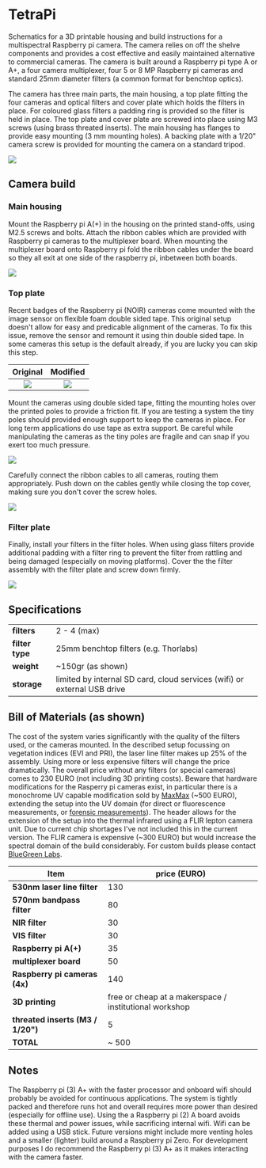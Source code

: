 # TetraPi

Schematics for a 3D printable housing and build instructions for a multispectral Raspberry pi camera. The camera relies on off the shelve components and provides a cost effective and easily maintained alternative to commercial cameras. The camera is built around a Raspberry pi type A or A+, a four camera multiplexer, four 5 or 8 MP Raspberry pi cameras and standard 25mm diameter filters (a common format for benchtop optics).

The camera has three main parts, the main housing, a top plate fitting the four cameras and optical filters and cover plate which holds the filters in place. For coloured glass filters a padding ring is provided so the filter is held in place. The top plate and cover plate are screwed into place using M3 screws (using brass threated inserts). The main housing has flanges to provide easy mounting (3 mm mounting holes). A backing plate with a 1/20" camera screw is provided for mounting the camera on a standard tripod.

![](img/camera_model.png)

## Camera build

### Main housing

Mount the Raspberry pi A(+) in the housing on the printed stand-offs, using M2.5 screws and bolts. Attach the ribbon cables which are provided with Raspberry pi cameras to the multiplexer board. When mounting the multiplexer board onto Raspberry pi fold the ribbon cables under the board so they all exit at one side of the raspberry pi, inbetween both boards.

![](img/internals.jpg)

### Top plate

Recent badges of the Raspberry pi (NOIR) cameras come mounted with the image sensor on flexible foam double sided tape. This original setup doesn't allow for easy and predicable alignment of the cameras. To fix this issue, remove the sensor and remount it using thin double sided tape. In some cameras this setup is the default already, if you are lucky you can skip this step.

|Original | Modified |
|:----:|:----:|
| ![](img/original_camera.jpg) | ![](img/modified_camera.jpg) |

Mount the cameras using double sided tape, fitting the mounting holes over the printed poles to provide a friction fit. If you are testing a system the tiny poles should provided enough support to keep the cameras in place. For long term applications do use tape as extra support. Be careful while manipulating the cameras as the tiny poles are fragile and can snap if you exert too much pressure.

![](img/camera_mounting.jpg)

Carefully connect the ribbon cables to all cameras, routing them appropriately. Push down on the cables gently while closing the top cover, making sure you don't cover the screw holes.

![](img/camera_connections.png)

### Filter plate

Finally, install your filters in the filter holes. When using glass filters provide additional padding with a filter ring to prevent the filter from rattling and being damaged (especially on moving platforms). Cover the the filter assembly with the filter plate and screw down firmly.

![](img/camera_with_filters.png)

## Specifications

| | |
|--|--|
| **filters**| 2 - 4 (max) |
| **filter type** | 25mm benchtop filters (e.g. Thorlabs) |
| **weight**| ~150gr (as shown) |
| **storage** | limited by internal SD card, cloud services (wifi) or external USB drive |

## Bill of Materials (as shown)

The cost of the system varies significantly with the quality of the filters used, or the cameras mounted. In the described setup focussing on vegetation indices (EVI and PRI), the laser line filter makes up 25% of the assembly. Using more or less expensive filters will change the price dramatically. The overall price without any filters (or special cameras) comes to 230 EURO (not including 3D printing costs). Beware that hardware modifications for the Rasperry pi cameras exist, in particular there is a monochrome UV capable modification sold by [MaxMax](https://maxmax.com/maincamerapage/monochrome-cameras/raspeberry-pi-cameras/raspberry-pi-mono) (~500 EURO), extending the setup into the UV domain (for direct or fluorescence measurements, or [forensic measurements](https://www.mdpi.com/1424-8220/16/10/1649)). The header allows for the extension of the setup into the thermal infrared using a FLIR lepton camera unit. Due to current chip shortages I've not included this in the current version. The FLIR camera is expensive (~300 EURO) but would increase the spectral domain of the build considerably. For custom builds please contact [BlueGreen Labs](https://bluegreenlabs.org).

| Item | price (EURO)|
|--|--|
| **530nm laser line filter**| 130 |
| **570nm bandpass filter**| 80 |
| **NIR filter**| 30 |
| **VIS filter**| 30 |
| **Raspberry pi A(+)** | 35 |
| **multiplexer board**| 50 |
| **Raspberry pi cameras (4x)** | 140 |
| **3D printing** | free or cheap at a makerspace / institutional workshop |
| **threated inserts (M3 / 1/20")** | 5 |
| **TOTAL**| ~ 500 |

## Notes

The Raspberry pi (3) A+ with the faster processor and onboard wifi should probably be avoided for continuous applications. The system is tightly packed and therefore runs hot and overall requires more power than desired (especially for offline use). Using the a Raspberry pi (2) A board avoids these thermal and power issues, while sacrificing internal wifi. Wifi can be added using a USB stick. Future versions might include more venting holes and a smaller (lighter) build around a Raspberry pi Zero. For development purposes I do recommend the Raspberry pi (3) A+ as it makes interacting with the camera faster.